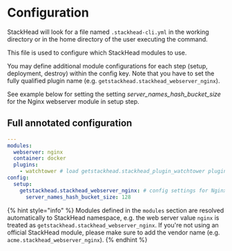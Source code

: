 # Configuration

StackHead will look for a file named `.stackhead-cli.yml` in the working directory or in the home directory of the user executing the command.

This file is used to configure which StackHead modules to use.

You may define additional module configurations for each step (setup, deployment, destroy) within the config key.
Note that you have to set the fully qualified plugin name (e.g. `getstackhead.stackhead_webserver_nginx`).

See example below for setting the setting _server_names_hash_bucket_size_ for the Nginx webserver module in setup step.

## Full annotated configuration

```yaml
---
modules:
  webserver: nginx
  container: docker
  plugins:
    - watchtower # load getstackhead.stackhead_plugin_watchtower plugin
config:
  setup:
    getstackhead.stackhead_webserver_nginx: # config settings for Nginx module
      server_names_hash_bucket_size: 128
```

{% hint style="info" %}
Modules defined in the `modules` section are resolved automatically to StackHead namespace, e.g. the web server value `nginx` is treated as `getstackhead.stackhead_webserver_nginx`. If you're not using an official StackHead module, please make sure to add the vendor name \(e.g. `acme.stackhead_webserver_nginx`\).
{% endhint %}

